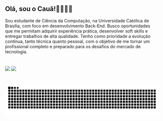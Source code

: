 ## Olá, sou o Cauã!✌🏻👍🏼
Sou estudante de Ciência da Computação, na Universidade Católica de Brasília, com foco em desenvolvimento Back-End. Busco oportunidades que me permitam adquirir experiência prática, desenvolver soft skills e entregar trabalhos de alta qualidade. Tenho como prioridade a evolução contínua, tanto técnica quanto pessoal, com o objetivo de me tornar um profissional completo e preparado para os desafios do mercado de tecnologia.

#

<div>
<img height ="180cm" src="https://github-readme-stats.vercel.app/api?username=Cauazinkj&show_icons=true&theme=dark"/>
<img height ="180cm" src="https://github-readme-stats.vercel.app/api/top-langs/?username=Cauazinkj&hide=html&theme=dark"/>
</div>

#

![Snake animation](https://raw.githubusercontent.com/Cauazinkj/Cauazinkj/output/github-contribution-grid-snake.svg)

